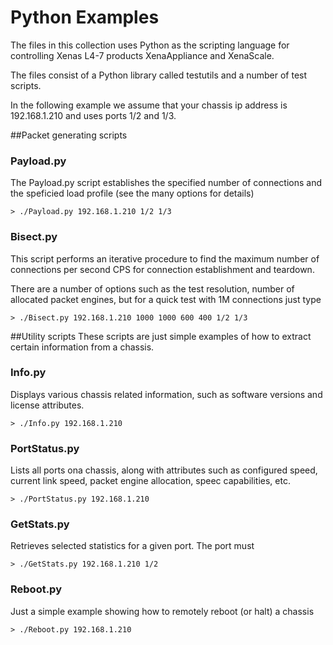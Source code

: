 # Python Examples
The files in this collection uses Python as the scripting language
for controlling Xenas L4-7 products XenaAppliance and XenaScale.

The files consist of a Python library called testutils and a number 
of test scripts.

In the following example we assume that your chassis ip address is 192.168.1.210
and uses ports 1/2 and 1/3. 


##Packet generating scripts

### Payload.py
The Payload.py script establishes the specified number of connections 
and the speficied load profile (see the many options for details)

```
> ./Payload.py 192.168.1.210 1/2 1/3
```


### Bisect.py
This script performs an iterative procedure to find the maximum number of
connections per second CPS for connection establishment and teardown.

There are a number of options such as the test resolution, number of allocated
packet engines, but for a quick test with 1M connections just type

```
> ./Bisect.py 192.168.1.210 1000 1000 600 400 1/2 1/3
```

##Utility scripts
These scripts are just simple examples of how to extract certain information 
from a chassis.

### Info.py
Displays various chassis related information, such as software versions and 
license attributes.

```
> ./Info.py 192.168.1.210
```

### PortStatus.py
Lists all ports ona chassis, along with attributes such as configured 
speed, current link speed, packet engine allocation, speec capabilities, etc.

```
> ./PortStatus.py 192.168.1.210
```


### GetStats.py
Retrieves selected statistics for a given port. The port must 

```
> ./GetStats.py 192.168.1.210 1/2
```

### Reboot.py
Just a simple example showing how to remotely reboot (or halt) a chassis
   
```
> ./Reboot.py 192.168.1.210
```
